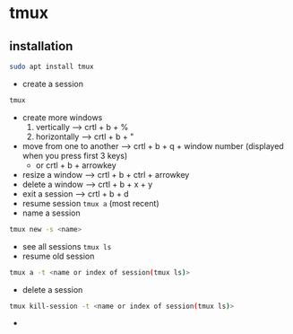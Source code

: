 # tmux
## installation
``` sh
sudo apt install tmux
```
- create a session
``` sh
tmux
```
- create more windows
  1. vertically --> crtl + b + %
  2. horizontally --> crtl + b + "
- move from one to another --> crtl + b +  q + window number (displayed when you press first 3 keys)
  - or crtl + b + arrowkey
- resize a window --> crtl + b + ctrl + arrowkey
- delete a window --> crtl + b + x + y
- exit a session --> crtl + b + d
- resume session `tmux a` (most recent)
- name a session
``` sh
tmux new -s <name>
```
- see all sessions `tmux ls`
- resume old session
``` sh
tmux a -t <name or index of session(tmux ls)>
```
- delete a session
``` sh
tmux kill-session -t <name or index of session(tmux ls)>
```
- 
